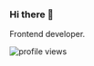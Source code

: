 ### Hi there 👋

Frontend developer.

![profile views](https://komarev.com/ghpvc/?username=healthpackdev&style=flat-square)
